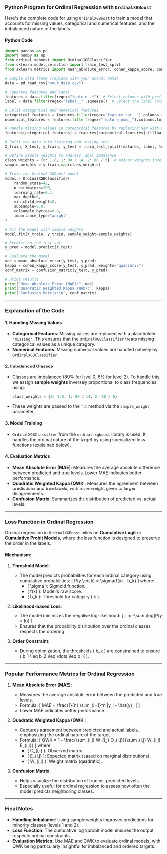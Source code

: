 ### Python Program for Ordinal Regression with `OrdinalXGBoost`

Here's the complete code for using `OrdinalXGBoost` to train a model that accounts for missing values, categorical and numerical features, and the imbalanced nature of the labels.

#### Python Code
```python
import pandas as pd
import numpy as np
from ordinal_xgboost import OrdinalXGBClassifier
from sklearn.model_selection import train_test_split
from sklearn.metrics import mean_absolute_error, cohen_kappa_score, confusion_matrix

# Sample data frame (replace with your actual data)
data = pd.read_csv("your_data.csv")

# Separate features and label
features = data.filter(regex="feature_.*")  # Select columns with prefix `feature_`
label = data.filter(regex="label__").squeeze()  # Select the label column

# Split categorical and numerical features
categorical_features = features.filter(regex="feature_cat__").columns.tolist()
numerical_features = features.filter(regex="feature_num__").columns.tolist()

# Handle missing values in categorical features by replacing NaN with a placeholder
features[categorical_features] = features[categorical_features].fillna("missing")

# Split the data into training and testing sets
X_train, X_test, y_train, y_test = train_test_split(features, label, test_size=0.2, stratify=label, random_state=42)

# Define sample weights to address label imbalance
class_weights = {0: 1.0, 1: 80 / 14, 2: 80 / 6}  # Adjust weights inversely proportional to class frequency
sample_weights = y_train.map(class_weights)

# Train the Ordinal XGBoost model
model = OrdinalXGBClassifier(
    random_state=42,
    n_estimators=200,
    learning_rate=0.1,
    max_depth=6,
    min_child_weight=2,
    subsample=0.8,
    colsample_bytree=0.8,
    importance_type="weight"
)

# Fit the model with sample weights
model.fit(X_train, y_train, sample_weight=sample_weights)

# Predict on the test set
y_pred = model.predict(X_test)

# Evaluate the model
mae = mean_absolute_error(y_test, y_pred)
kappa = cohen_kappa_score(y_test, y_pred, weights="quadratic")
conf_matrix = confusion_matrix(y_test, y_pred)

# Print results
print("Mean Absolute Error (MAE):", mae)
print("Quadratic Weighted Kappa (QWK):", kappa)
print("Confusion Matrix:\n", conf_matrix)
```

---

### Explanation of the Code

#### 1. **Handling Missing Values**
- **Categorical Features**: Missing values are replaced with a placeholder `"missing"`. This ensures that the `OrdinalXGBClassifier` treats missing categorical values as a unique category.
- **Numerical Features**: Missing numerical values are handled natively by `OrdinalXGBClassifier`.

#### 2. **Imbalanced Classes**
- Classes are imbalanced (80% for level 0, 6% for level 2). To handle this, we assign **sample weights** inversely proportional to class frequencies using:
  ```python
  class_weights = {0: 1.0, 1: 80 / 14, 2: 80 / 6}
  ```
- These weights are passed to the `fit` method via the `sample_weight` parameter.

#### 3. **Model Training**
- `OrdinalXGBClassifier` from the `ordinal-xgboost` library is used. It handles the ordinal nature of the target by using specialized loss functions (explained below).

#### 4. **Evaluation Metrics**
- **Mean Absolute Error (MAE)**: Measures the average absolute difference between predicted and true levels. Lower MAE indicates better performance.
- **Quadratic Weighted Kappa (QWK)**: Measures the agreement between predictions and true labels, with more weight given to larger disagreements.
- **Confusion Matrix**: Summarizes the distribution of predicted vs. actual levels.

---

### Loss Function in Ordinal Regression

Ordinal regression in `OrdinalXGBoost` relies on **Cumulative Logit** or **Cumulative Probit Models**, where the loss function is designed to preserve the order in the labels.

#### Mechanism:
1. **Threshold Model**:
   - The model predicts probabilities for each ordinal category using cumulative probabilities:
     \[
     P(y \leq k) = \sigma(f(x) - b_k)
     \]
     where:
     - \( \sigma \): Sigmoid function.
     - \( f(x) \): Model's raw score.
     - \( b_k \): Threshold for category \( k \).

2. **Likelihood-based Loss**:
   - The model minimizes the negative log-likelihood:
     \[
     L = -\sum \log(P(y = k))
     \]
   - Ensures that the probability distribution over the ordinal classes respects the ordering.

3. **Order Constraint**:
   - During optimization, the thresholds \( b_k \) are constrained to ensure \( b_1 \leq b_2 \leq \dots \leq b_K \).

---

### Popular Performance Metrics for Ordinal Regression

1. **Mean Absolute Error (MAE)**:
   - Measures the average absolute error between the predicted and true levels.
   - Formula:
     \[
     MAE = \frac{1}{n} \sum_{i=1}^n |y_i - \hat{y}_i|
     \]
   - Lower MAE indicates better performance.

2. **Quadratic Weighted Kappa (QWK)**:
   - Captures agreement between predicted and actual labels, emphasizing the ordinal nature of the target.
   - Formula:
     \[
     QWK = 1 - \frac{\sum_{i,j} W_{i,j} O_{i,j}}{\sum_{i,j} W_{i,j} E_{i,j}}
     \]
     where:
     - \( O_{i,j} \): Observed matrix.
     - \( E_{i,j} \): Expected matrix (based on marginal distributions).
     - \( W_{i,j} \): Weight matrix (quadratic).

3. **Confusion Matrix**:
   - Helps visualize the distribution of true vs. predicted levels.
   - Especially useful for ordinal regression to assess how often the model predicts neighboring classes.

---

### Final Notes

- **Handling Imbalance**: Using sample weights improves predictions for minority classes (levels 1 and 2).
- **Loss Function**: The cumulative logit/probit model ensures the output respects ordinal constraints.
- **Evaluation Metrics**: Use MAE and QWK to evaluate ordinal models, with QWK being particularly insightful for imbalanced and ordered targets.
